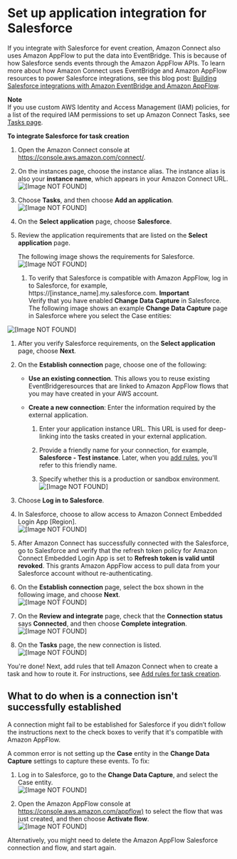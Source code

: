 # Set up application integration for Salesforce<a name="integrate-salesforce-tasks"></a>

If you integrate with Salesforce for event creation, Amazon Connect also uses Amazon AppFlow to put the data into EventBridge\. This is because of how Salesforce sends events through the Amazon AppFlow APIs\. To learn more about how Amazon Connect uses EventBridge and Amazon AppFlow resources to power Salesforce integrations, see this blog post: [ Building Salesforce integrations with Amazon EventBridge and Amazon AppFlow](https://aws.amazon.com/blogs/compute/building-salesforce-integrations-with-amazon-eventbridge/)\. 

**Note**  
If you use custom AWS Identity and Access Management \(IAM\) policies, for a list of the required IAM permissions to set up Amazon Connect Tasks, see [Tasks page](security-iam-amazon-connect-permissions.md#tasks-page)\.

**To integrate Salesforce for task creation**

1. Open the Amazon Connect console at [https://console\.aws\.amazon\.com/connect/](https://console.aws.amazon.com/connect/)\.

1. On the instances page, choose the instance alias\. The instance alias is also your **instance name**, which appears in your Amazon Connect URL\.  
![\[Image NOT FOUND\]](http://docs.aws.amazon.com/connect/latest/adminguide/images/instance.png)

1. Choose **Tasks**, and then choose **Add an application**\.  
![\[Image NOT FOUND\]](http://docs.aws.amazon.com/connect/latest/adminguide/images/tasks-add-an-application-button.png)

1. On the **Select application** page, choose **Salesforce**\. 

1. Review the application requirements that are listed on the **Select application** page\. 

   The following image shows the requirements for Salesforce\.  
![\[Image NOT FOUND\]](http://docs.aws.amazon.com/connect/latest/adminguide/images/tasks-choose-an-app-salesforce.png)

   1. To verify that Salesforce is compatible with Amazon AppFlow, log in to Salesforce, for example, https://\[instance\_name\]\.my\.salesforce\.com\.
**Important**  
Verify that you have enabled **Change Data Capture** in Salesforce\. The following image shows an example **Change Data Capture** page in Salesforce where you select the Case entities:  

![\[Image NOT FOUND\]](http://docs.aws.amazon.com/connect/latest/adminguide/images/tasks-verify-app-salesforce.png)

1. After you verify Salesforce requirements, on the **Select application** page, choose **Next**\.

1. On the **Establish connection** page, choose one of the following: 
   + **Use an existing connection**\. This allows you to reuse existing EventBridgeresources that are linked to Amazon AppFlow flows that you may have created in your AWS account\. 
   + **Create a new connection**: Enter the information required by the external application\.

     1. Enter your application instance URL\. This URL is used for deep\-linking into the tasks created in your external application\.

     1. Provide a friendly name for your connection, for example, **Salesforce \- Test instance**\. Later, when you [add rules](add-rules-task-creation.md), you'll refer to this friendly name\.

     1. Specify whether this is a production or sandbox environment\.  
![\[Image NOT FOUND\]](http://docs.aws.amazon.com/connect/latest/adminguide/images/tasks-establish-connection.png)

1. Choose **Log in to Salesforce**\. 

1. In Salesforce, choose to allow access to Amazon Connect Embedded Login App \[Region\]\.   
![\[Image NOT FOUND\]](http://docs.aws.amazon.com/connect/latest/adminguide/images/tasks-establish-connection-allow-access-salesforce.png)

1. After Amazon Connect has successfully connected with the Salesforce, go to Salesforce and verify that the refresh token policy for Amazon Connect Embedded Login App is set to **Refresh token is valid until revoked**\. This grants Amazon AppFlow access to pull data from your Salesforce account without re\-authenticating\.

1. On the **Establish connection** page, select the box shown in the following image, and choose **Next**\.   
![\[Image NOT FOUND\]](http://docs.aws.amazon.com/connect/latest/adminguide/images/tasks-establish-connection-successful.png)

1. On the **Review and integrate** page, check that the **Connection status** says **Connected**, and then choose **Complete integration**\.   
![\[Image NOT FOUND\]](http://docs.aws.amazon.com/connect/latest/adminguide/images/tasks-establish-connection-review-and-integrate.png)

1. On the **Tasks** page, the new connection is listed\.  
![\[Image NOT FOUND\]](http://docs.aws.amazon.com/connect/latest/adminguide/images/tasks-establish-connection-final.png)

You're done\! Next, add rules that tell Amazon Connect when to create a task and how to route it\. For instructions, see [Add rules for task creation](add-rules-task-creation.md)\.

## What to do when is a connection isn't successfully established<a name="fix-connection-not-established-salesforce"></a>

A connection might fail to be established for Salesforce if you didn’t follow the instructions next to the check boxes to verify that it's compatible with Amazon AppFlow\.

A common error is not setting up the **Case** entity in the **Change Data Capture** settings to capture these events\. To fix:

1. Log in to Salesforce, go to the **Change Data Capture**, and select the Case entity\.  
![\[Image NOT FOUND\]](http://docs.aws.amazon.com/connect/latest/adminguide/images/tasks-verify-app-salesforce.png)

1. Open the Amazon AppFlow console at [https://console\.aws\.amazon\.com/appflow\)](https://console.aws.amazon.com/appflow) to select the flow that was just created, and then choose **Activate flow**\.  
![\[Image NOT FOUND\]](http://docs.aws.amazon.com/connect/latest/adminguide/images/tasks-integration-activate-flow.png)

Alternatively, you might need to delete the Amazon AppFlow Salesforce connection and flow, and start again\. 
